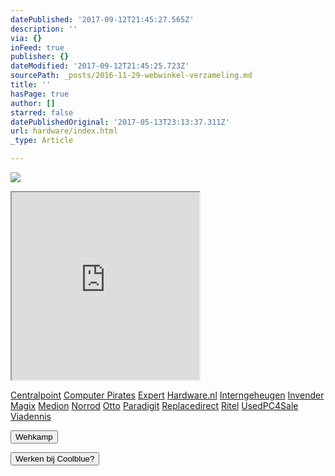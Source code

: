 ```yaml
---
datePublished: '2017-09-12T21:45:27.565Z'
description: ''
via: {}
inFeed: true
publisher: {}
dateModified: '2017-09-12T21:45:25.723Z'
sourcePath: _posts/2016-11-29-webwinkel-verzameling.md
title: ''
hasPage: true
author: []
starred: false
datePublishedOriginal: '2017-05-13T23:13:37.311Z'
url: hardware/index.html
_type: Article

---
```

![](https://the-grid-user-content.s3-us-west-2.amazonaws.com/e4f5c7a1-5645-4150-88af-80872fdd68a7.jpg)

<iframe src="https://the-grid.github.io/ed-userhtml/?g=eJy1V11vmzAUfedXMKTmLeEr9COJU3Xdpk3quj30YX2KjH0LVoxtGWekmvbfZz6yplvbpRpEEWAL7j3nmHOvWbx59-Xy5vbrezc3BV86i90JMF06zqI09xyWDmXf3R-Oa38F3o4rRk0-c8MkCNR23kznwLLc2LmHqXmKyTrTciPomEgu9cxVsqKgU76BufPTWfhd9AV2cw13yMuNUTPfr6pqckGgpEwDMRPBPddgnYFB3irlWKy95YIVmVtq8uiZVBZY1_f7nwqcQekLmq5Ye2lyyDSjfsXEGrjAuPCxTTHuciiReS7mNsPHm89XrtkYqRm2iRuIyGspt-w6rnbg2lEqteU0C-YWlI-XrvM0Hc5SnOIJkcUwZHYJhiRiyMRoTMEeyBr0RIDxzwkKk-NpMMKFmhfoNEyi07NmgFEYxyfHYTPQqDlt0GDsYas0lOXgK2lDgxbYQA3OWAGMQWfBdBVGq5bvqiN8FH0Y6L39jWBorilgM2YNskGY7OL3xuM5GiQ3HAYrJLv4B9KI9mlEB9AoLSxlAQnQSstM46LAFiOvq4lPOCPr9niuUDgyaKP5qETTOAxGd-jm29XITqA6zlF8YV9K-285Ns-PBC4AvZV8fA20gnQghWx8m-z_Fzp5caGJdd6mLHOpOnMyQWE7waXa1jaN4vjsZM-o11U1JuULdnU1cOQJeSc5l5XNfLmfYOn2Ic0e5oFtQEDYys2VZKKB15XxTiSVq1qjJJ7-oRClr1LocZKeNNoP2qNKh3a4KJoGcdfhwuip7rYn1OYwoSgIwUoKuLFhLy57CNlDG3zeac-IlCRh8k-NbJd-jUjvtwoaAXrRB9poPUrzpM_upa5rnUVVu1oxkTWbhOlpfHLYLuEvGW53EXuRocPXqwy2wtN7u5P32--HXwesLY4" height="300" style=""></iframe>

[Centralpoint][0]
[Computer Pirates][1]
[Expert][2]
[Hardware.nl][3]
[Interngeheugen][4]
[Invender][5]
[Magix][6]
[Medion][7]
[Norrod][8]
[Otto][9]
[Paradigit][10]
[Replacedirect][11]
[Ritel][12]
[UsedPC4Sale][13]
[Viadennis][14]

<button data-role="cta" style="">Wehkamp</button>

<button data-role="cta" style="">Werken bij Coolblue?</button>



[0]: http://www.centralpoint.nl/tracker/index.php?tt=534_12_133761_Ned-Web&r=%2F
[1]: http://www.computerpirates.com/
[2]: http://tc.tradetracker.net/?c=5515&m=12&a=133761&u=%2F
[3]: http://www.hardware.nl/
[4]: http://www.interngeheugen.com/tt/?tt=2902_12_133761_Interngeheugen&r=%2F
[5]: http://www.invender.nl/ttiv/index.php?tt=352_12_133761_Invender&r=%2F
[6]: http://www.magix.com/ap/tradetracker/?tt=2074_12_133761_Magix&r=%2F
[7]: http://tc.tradetracker.net/?c=3452&m=12&a=133761
[8]: http://www.norrod.nl/tt/index.aspx?tt=23396_12_133761_Norrod&r=%2F
[9]: http://www.otto.nl/
[10]: http://www.paradigit.nl/tt/index.aspx?tt=5043_12_133761_Paradigit&r=%2F
[11]: http://www.replacedirect.nl/
[12]: http://www.ritel.nl/telecom/?tt=668_12_133761_Ritel&r=%2F
[13]: http://tc.tradetracker.net/?c=20400&m=12&a=133761&r=UsedPC4sale&u=%2F
[14]: http://www.viadennis.nl/computer/?tt=15804_12_133761_Viadennis&r=%2F